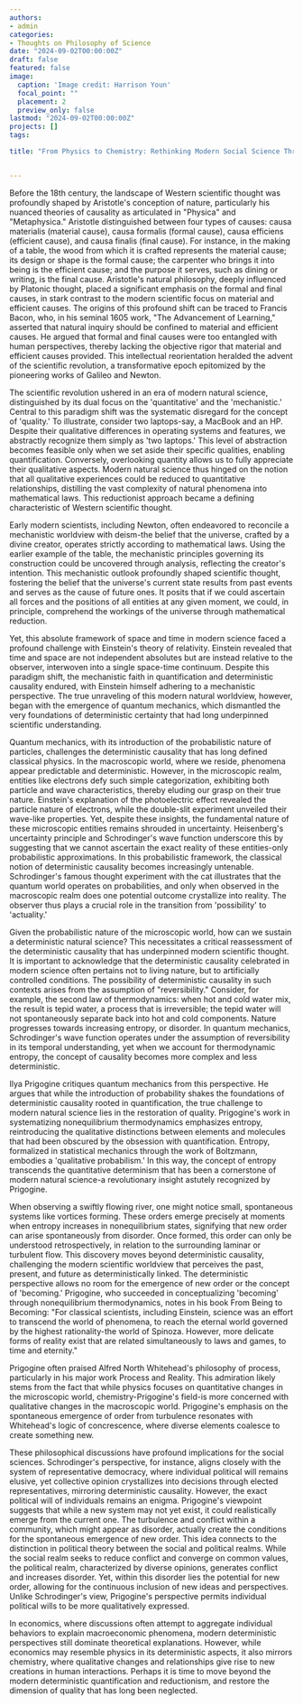 ```yaml
---
authors:
- admin
categories:
- Thoughts on Philosophy of Science
date: "2024-09-02T00:00:00Z"
draft: false
featured: false
image:
  caption: 'Image credit: Harrison Youn'
  focal_point: ""
  placement: 2
  preview_only: false
lastmod: "2024-09-02T00:00:00Z"
projects: []
tags:

title: "From Physics to Chemistry: Rethinking Modern Social Science Through Scientific Paradigms"


---
```


Before the 18th century, the landscape of Western scientific thought was profoundly shaped by Aristotle's conception of nature, particularly his nuanced theories of causality as articulated in "Physica" and "Metaphysica." Aristotle distinguished between four types of causes: causa materialis (material cause), causa formalis (formal cause), causa efficiens (efficient cause), and causa finalis (final cause). For instance, in the making of a table, the wood from which it is crafted represents the material cause; its design or shape is the formal cause; the carpenter who brings it into being is the efficient cause; and the purpose it serves, such as dining or writing, is the final cause. Aristotle's natural philosophy, deeply influenced by Platonic thought, placed a significant emphasis on the formal and final causes, in stark contrast to the modern scientific focus on material and efficient causes. The origins of this profound shift can be traced to Francis Bacon, who, in his seminal 1605 work, "The Advancement of Learning," asserted that natural inquiry should be confined to material and efficient causes. He argued that formal and final causes were too entangled with human perspectives, thereby lacking the objective rigor that material and efficient causes provided. This intellectual reorientation heralded the advent of the scientific revolution, a transformative epoch epitomized by the pioneering works of Galileo and Newton.



The scientific revolution ushered in an era of modern natural science, distinguished by its dual focus on the 'quantitative' and the 'mechanistic.' Central to this paradigm shift was the systematic disregard for the concept of 'quality.' To illustrate, consider two laptops-say, a MacBook and an HP. Despite their qualitative differences in operating systems and features, we abstractly recognize them simply as 'two laptops.' This level of abstraction becomes feasible only when we set aside their specific qualities, enabling quantification. Conversely, overlooking quantity allows us to fully appreciate their qualitative aspects. Modern natural science thus hinged on the notion that all qualitative experiences could be reduced to quantitative relationships, distilling the vast complexity of natural phenomena into mathematical laws. This reductionist approach became a defining characteristic of Western scientific thought.







Early modern scientists, including Newton, often endeavored to reconcile a mechanistic worldview with deism-the belief that the universe, crafted by a divine creator, operates strictly according to mathematical laws. Using the earlier example of the table, the mechanistic principles governing its construction could be uncovered through analysis, reflecting the creator's intention. This mechanistic outlook profoundly shaped scientific thought, fostering the belief that the universe's current state results from past events and serves as the cause of future ones. It posits that if we could ascertain all forces and the positions of all entities at any given moment, we could, in principle, comprehend the workings of the universe through mathematical reduction.

Yet, this absolute framework of space and time in modern science faced a profound challenge with Einstein's theory of relativity. Einstein revealed that time and space are not independent absolutes but are instead relative to the observer, interwoven into a single space-time continuum. Despite this paradigm shift, the mechanistic faith in quantification and deterministic causality endured, with Einstein himself adhering to a mechanistic perspective. The true unraveling of this modern natural worldview, however, began with the emergence of quantum mechanics, which dismantled the very foundations of deterministic certainty that had long underpinned scientific understanding.

Quantum mechanics, with its introduction of the probabilistic nature of particles, challenges the deterministic causality that has long defined classical physics. In the macroscopic world, where we reside, phenomena appear predictable and deterministic. However, in the microscopic realm, entities like electrons defy such simple categorization, exhibiting both particle and wave characteristics, thereby eluding our grasp on their true nature. Einstein's explanation of the photoelectric effect revealed the particle nature of electrons, while the double-slit experiment unveiled their wave-like properties. Yet, despite these insights, the fundamental nature of these microscopic entities remains shrouded in uncertainty. Heisenberg's uncertainty principle and Schrodinger's wave function underscore this by suggesting that we cannot ascertain the exact reality of these entities-only probabilistic approximations. In this probabilistic framework, the classical notion of deterministic causality becomes increasingly untenable. Schrodinger's famous thought experiment with the cat illustrates that the quantum world operates on probabilities, and only when observed in the macroscopic realm does one potential outcome crystallize into reality. The observer thus plays a crucial role in the transition from 'possibility' to 'actuality.'

Given the probabilistic nature of the microscopic world, how can we sustain a deterministic natural science? This necessitates a critical reassessment of the deterministic causality that has underpinned modern scientific thought. It is important to acknowledge that the deterministic causality celebrated in modern science often pertains not to living nature, but to artificially controlled conditions. The possibility of deterministic causality in such contexts arises from the assumption of "reversibility." Consider, for example, the second law of thermodynamics: when hot and cold water mix, the result is tepid water, a process that is irreversible; the tepid water will not spontaneously separate back into hot and cold components. Nature progresses towards increasing entropy, or disorder. In quantum mechanics, Schrodinger's wave function operates under the assumption of reversibility in its temporal understanding, yet when we account for thermodynamic entropy, the concept of causality becomes more complex and less deterministic.

Ilya Prigogine critiques quantum mechanics from this perspective. He argues that while the introduction of probability shakes the foundations of deterministic causality rooted in quantification, the true challenge to modern natural science lies in the restoration of quality. Prigogine's work in systematizing nonequilibrium thermodynamics emphasizes entropy, reintroducing the qualitative distinctions between elements and molecules that had been obscured by the obsession with quantification. Entropy, formalized in statistical mechanics through the work of Boltzmann, embodies a 'qualitative probabilism.' In this way, the concept of entropy transcends the quantitative determinism that has been a cornerstone of modern natural science-a revolutionary insight astutely recognized by Prigogine.

When observing a swiftly flowing river, one might notice small, spontaneous systems like vortices forming. These orders emerge precisely at moments when entropy increases in nonequilibrium states, signifying that new order can arise spontaneously from disorder. Once formed, this order can only be understood retrospectively, in relation to the surrounding laminar or turbulent flow. This discovery moves beyond deterministic causality, challenging the modern scientific worldview that perceives the past, present, and future as deterministically linked. The deterministic perspective allows no room for the emergence of new order or the concept of 'becoming.' Prigogine, who succeeded in conceptualizing 'becoming' through nonequilibrium thermodynamics, notes in his book From Being to Becoming: "For classical scientists, including Einstein, science was an effort to transcend the world of phenomena, to reach the eternal world governed by the highest rationality-the world of Spinoza. However, more delicate forms of reality exist that are related simultaneously to laws and games, to time and eternity."

Prigogine often praised Alfred North Whitehead's philosophy of process, particularly in his major work Process and Reality. This admiration likely stems from the fact that while physics focuses on quantitative changes in the microscopic world, chemistry-Prigogine's field-is more concerned with qualitative changes in the macroscopic world. Prigogine's emphasis on the spontaneous emergence of order from turbulence resonates with Whitehead's logic of concrescence, where diverse elements coalesce to create something new.

These philosophical discussions have profound implications for the social sciences. Schrodinger's perspective, for instance, aligns closely with the system of representative democracy, where individual political will remains elusive, yet collective opinion crystallizes into decisions through elected representatives, mirroring deterministic causality. However, the exact political will of individuals remains an enigma. Prigogine's viewpoint suggests that while a new system may not yet exist, it could realistically emerge from the current one. The turbulence and conflict within a community, which might appear as disorder, actually create the conditions for the spontaneous emergence of new order. This idea connects to the distinction in political theory between the social and political realms. While the social realm seeks to reduce conflict and converge on common values, the political realm, characterized by diverse opinions, generates conflict and increases disorder. Yet, within this disorder lies the potential for new order, allowing for the continuous inclusion of new ideas and perspectives. Unlike Schrodinger's view, Prigogine's perspective permits individual political wills to be more qualitatively expressed.

In economics, where discussions often attempt to aggregate individual behaviors to explain macroeconomic phenomena, modern deterministic perspectives still dominate theoretical explanations. However, while economics may resemble physics in its deterministic aspects, it also mirrors chemistry, where qualitative changes and relationships give rise to new creations in human interactions. Perhaps it is time to move beyond the modern deterministic quantification and reductionism, and restore the dimension of quality that has long been neglected.